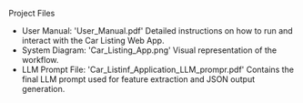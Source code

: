 Project Files
- User Manual: 'User_Manual.pdf' Detailed instructions on how to run and interact with the Car Listing Web App.
- System Diagram: 'Car_Listing_App.png' Visual representation of the workflow.
- LLM Prompt File: 'Car_Listinf_Application_LLM_prompr.pdf' Contains the final LLM prompt used for feature extraction and JSON output generation.
